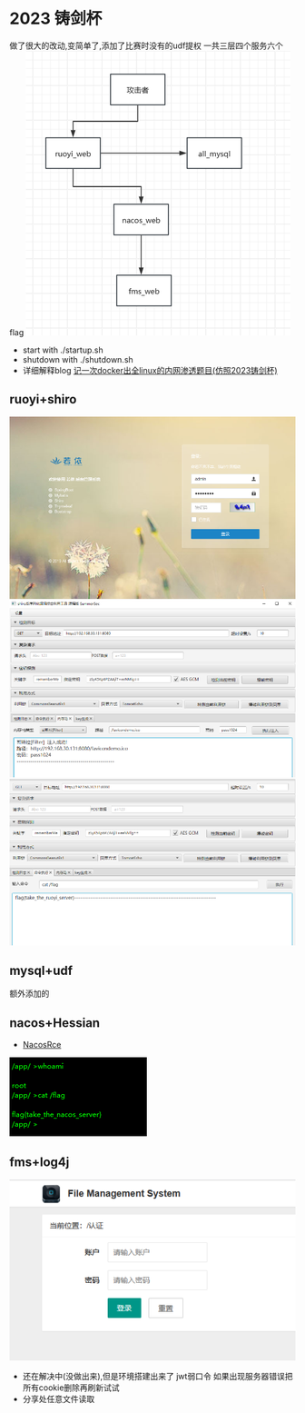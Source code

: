 # 2023 铸剑杯
做了很大的改动,变简单了,添加了比赛时没有的udf提权
一共三层四个服务六个flag
![](.README_images/19634791.png)
- start with ./startup.sh
- shutdown with ./shutdown.sh
- 详细解释blog [记一次docker出全linux的内网渗透题目(仿照2023铸剑杯)](https://www.cnblogs.com/thebeastofwar/p/17955397)
## ruoyi+shiro
![](.README_images/031aaad1.png)
![](.README_images/66cee474.png)
![](.README_images/2f1ac0a3.png)
## mysql+udf
额外添加的
## nacos+Hessian
- [NacosRce](https://github.com/c0olw/NacosRce)

![](.README_images/3ef9a697.png)
## fms+log4j
![](.README_images/da078fc4.png)
- 还在解决中(没做出来),但是环境搭建出来了
jwt弱口令
如果出现服务器错误把所有cookie删除再刷新试试
- 分享处任意文件读取
